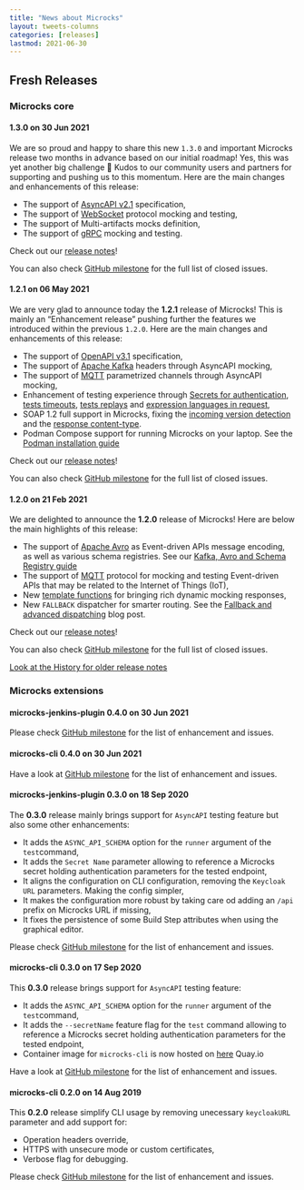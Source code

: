 ```yaml
---
title: "News about Microcks"
layout: tweets-columns
categories: [releases]
lastmod: 2021-06-30
---
```


## Fresh Releases

### Microcks core

#### 1.3.0 on 30 Jun 2021

We are so proud and happy to share this new `1.3.0` and important Microcks release two months in advance based on our initial roadmap! Yes, this was yet another big challenge 🎉 Kudos to our community users and partners for supporting and pushing us to this momentum. Here are the main changes and enhancements of this release:

* The support of [AsyncAPI v2.1](https://www.asyncapi.com/blog/release-notes-2.1.0) specification,
* The support of [WebSocket](https://datatracker.ietf.org/doc/html/rfc6455) protocol mocking and testing,
* The support of Multi-artifacts mocks definition,
* The support of [gRPC](https://grpc.io/) mocking and testing.

Check out our [release notes](https://microcks.io/blog/microcks-1.3.0-release/)!

You can also check [GitHub milestone](https://github.com/microcks/microcks/milestone/14?closed=1) for the full list of closed issues.

#### 1.2.1 on 06 May 2021

We are very glad to announce today the **1.2.1** release of Microcks! This is mainly an “Enhancement release” pushing further the features we introduced within the previous `1.2.0`. Here are the main changes and enhancements of this release:

* The support of [OpenAPI v3.1](https://www.openapis.org/blog/2021/02/18/openapi-specification-3-1-released) specification,
* The support of [Apache Kafka](https://kafka.apache.org) headers through AsyncAPI mocking,
* The support of [MQTT](https://mqtt.org) parametrized channels  through AsyncAPI mocking,
* Enhancement of testing experience through [Secrets for authentication](https://github.com/microcks/microcks/issues/366), [tests timeouts](https://github.com/microcks/microcks/issues/365), [tests replays](https://github.com/microcks/microcks/issues/368) and [expression languages in request](https://github.com/microcks/microcks/issues/375),
* SOAP 1.2 full support in Microcks, fixing the [incoming version detection](https://github.com/microcks/microcks/pull/358) and the [response content-type](https://github.com/microcks/microcks/issues/356).
* Podman Compose support for running Microcks on your laptop. See the [Podman installation guide](https://microcks.io/documentation/installing/podman-compose/)

Check out our [release notes](https://microcks.io/blog/microcks-1.2.1-release/)!

You can also check [GitHub milestone](https://github.com/microcks/microcks/milestone/13?closed=1) for the full list of closed issues.

#### 1.2.0 on 21 Feb 2021

We are delighted to announce the **1.2.0** release of Microcks! Here are below the main highlights of this release:

* The support of [Apache Avro](https://avro.apache.org) as Event-driven APIs message encoding, as well as various schema registries. See our [Kafka, Avro and Schema Registry guide](https://microcks.io/documentation/guides/avro-messaging/)
* The support of [MQTT](https://mqtt.org/) protocol for mocking and testing Event-driven APIs that may be related to the Internet of Things (IoT),
* New [template functions](https://microcks.io/documentation/using/advanced/templates/#function-expressions) for bringing rich dynamic mocking responses,
* New `FALLBACK` dispatcher for smarter routing. See the [Fallback and advanced dispatching](https://microcks.io/blog/advanced-dispatching-constraints/) blog post.

Check out our [release notes](https://microcks.io/blog/microcks-1.2.0-release/)!

You can also check [GitHub milestone](https://github.com/microcks/microcks/milestone/12?closed=1) for the full list of closed issues.

[Look at the History for older release notes](./history)

### Microcks extensions

#### microcks-jenkins-plugin 0.4.0 on 30 Jun 2021

Please check [GitHub milestone](https://github.com/microcks/microcks-jenkins-plugin/milestone/2?closed=1) for the list of enhancement and issues.

#### microcks-cli 0.4.0 on 30 Jun 2021

Have a look at [GitHub milestone](https://github.com/microcks/microcks-cli/milestone/3?closed=1) for the list of enhancement and issues.

#### microcks-jenkins-plugin 0.3.0 on 18 Sep 2020

The **0.3.0** release mainly brings support for `AsyncAPI` testing feature but also some other enhancements:

* It adds the `ASYNC_API_SCHEMA` option for the `runner` argument of the `test`command,
* It adds the `Secret Name` parameter allowing to reference a Microcks secret holding authentication parameters for the tested endpoint,
* It aligns the configuration on CLI configuration, removing the `Keycloak URL` parameters. Making the config simpler,
* It makes the configuration more robust by taking care od adding an `/api` prefix on Microcks URL if missing,
* It fixes the persistence of some Build Step attributes when using the graphical editor.

Please check [GitHub milestone](https://github.com/microcks/microcks-jenkins-plugin/milestone/1?closed=1) for the list of enhancement and issues.

#### microcks-cli 0.3.0 on 17 Sep 2020

This **0.3.0** release brings support for `AsyncAPI` testing feature:

* It adds the `ASYNC_API_SCHEMA` option for the `runner` argument of the `test`command,
* It adds the `--secretName` feature flag for the `test` command allowing to reference a Microcks secret holding authentication parameters for the tested endpoint,
* Container image for `microcks-cli` is now hosted on [here](https://quay.io/repository/microcks/microcks-cli?tab=tags) Quay.io

Have a look at [GitHub milestone](https://github.com/microcks/microcks-cli/milestone/2?closed=1) for the list of enhancement and issues.

#### microcks-cli 0.2.0 on 14 Aug 2019

This **0.2.0** release simplify CLI usage by removing unecessary `keycloakURL` parameter and add support for:

* Operation headers override,
* HTTPS with unsecure mode or custom certificates,
* Verbose flag for debugging.

Please check [GitHub milestone](https://github.com/microcks/microcks-cli/milestone/1?closed=1) for the list of enhancement and issues.